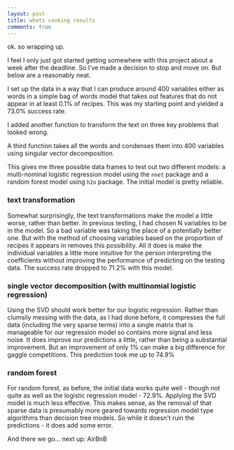 ```yaml
---
layout: post
title: whats cooking results
comments: true
---
```


ok. so wrapping up.

I feel I only just got started getting somewhere with this project about a week after the deadline. So I’ve made a decision to stop and move on. But below are a reasonably neat. 

I set up the data in a way that I can produce around 400 variables either as words in a simple bag of words model that takes out features that do not appear in at least 0.1% of recipes. This was my starting point and yielded a 73.0% success rate.

I added another function to transform the text on three key problems that looked wrong.

A third function takes all the words and condenses them into 400 variables using singular vector decomposition.

This gives me three possible data frames to test out two different models: a multi-nominal logistic regression model using the `nnet` package and a random forest model using `h2o` package. The initial model is pretty reliable. 

### text transformation

Somewhat surprisingly, the text transformations make the model a little worse, rather than better. In previous testing, I had chosen N variables to be in the model. So a bad variable was taking the place of a potentially better one. But with the method of choosing variables based on the proportion of recipes it appears in removes this possibility. All it does is make the individual variables a little more intuitive for the person interpreting the coefficients without improving the performance of predicting on the testing data. The success rate dropped to 71.2% with this model.

### single vector decomposition (with multinomial logistic regression)

Using the SVD should work better for our logistic regression. Rather than clumsily messing with the data, as I had done before, it compresses the full data (including the very sparse terms) into a single matrix that is manageable for our regression model so contains more signal and less noise. It does improve our predictions a little, rather than being a substantial improvement. But an improvement of only 1% can make a big difference for gaggle competitions. This prediction took me up to 74.9%

### random forest

For random forest, as before, the initial data works quite well - though not quite as well as the logistic regression model - 72.9%. Applying the SVD model is much less effective. This makes sense, as the removal of that sparse data is presumably more geared towards regression model type algorithms than decision tree models. So while it doesn’t ruin the predictions - it does add some error.

And there we go… next up: AirBnB
